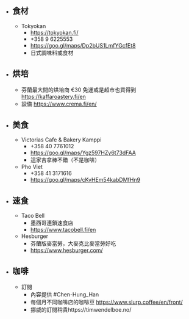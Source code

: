 - ## 食材
	- Tokyokan
		- https://tokyokan.fi/
		- +358 9 6225553
		- https://goo.gl/maps/Dp2bUS1LmfYGcfEt8
		- 日式調味料或食材
- ## 烘培
	- 芬蘭最大間的烘培商 €30 免運或是超市也買得到 https://kaffaroastery.fi/en
	- 設備 https://www.crema.fi/en/
- ## 美食
	- Victorias Cafe & Bakery Kamppi
		- +358 40 7761012
		- https://goo.gl/maps/Ygz597HZy6t73dFAA
		- 這家吉拿棒不錯（不是咖啡）
	- Pho Viet
		- +358 41 3171616
		- https://goo.gl/maps/cKvHEm54kabDMfHn9
- ## 速食
	- Taco Bell
		- 墨西哥連鎖速食店
		- https://www.tacobell.fi/en
	- Hesburger
		- 芬蘭版麥當勞，大麥克比麥當勞好吃
		- https://www.hesburger.com/
- ## 咖啡
	- 訂閱
		- 內容提供 #Chen-Hung_Han
		- 每個月不同咖啡店的咖啡豆 https://www.slurp.coffee/en/front/
		- 挪威的訂閱稍貴https://timwendelboe.no/